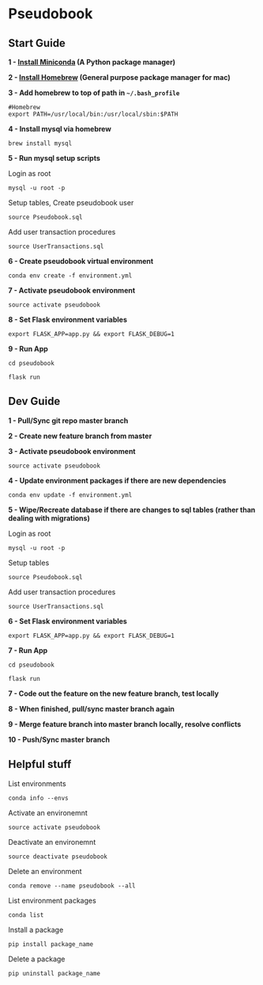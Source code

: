 # Pseudobook

## Start Guide

**1 - [Install Miniconda](http://conda.pydata.org/miniconda.html) (A Python package manager)**

**2 - [Install Homebrew](http://brew.sh/) (General purpose package manager for mac)**

**3 - Add homebrew to top of path in `~/.bash_profile`**

```
#Homebrew
export PATH=/usr/local/bin:/usr/local/sbin:$PATH
```

**4 - Install mysql via homebrew**

`brew install mysql`

**5 - Run mysql setup scripts**

Login as root

`mysql -u root -p`

Setup tables, Create pseudobook user

`source Pseudobook.sql`

Add user transaction procedures

`source UserTransactions.sql`

**6 - Create pseudobook virtual environment**

`conda env create -f environment.yml`

**7 - Activate pseudobook environment**

`source activate pseudobook`

**8 - Set Flask environment variables**

`export FLASK_APP=app.py && export FLASK_DEBUG=1`

**9 - Run App**

`cd pseudobook`

`flask run`

## Dev Guide

**1 - Pull/Sync git repo master branch**

**2 - Create new feature branch from master**

**3 - Activate pseudobook environment**

`source activate pseudobook`

**4 - Update environment packages if there are new dependencies**

`conda env update -f environment.yml`

**5 - Wipe/Recreate database if there are changes to sql tables (rather than dealing with migrations)**

Login as root

`mysql -u root -p`

Setup tables

`source Pseudobook.sql`

Add user transaction procedures

`source UserTransactions.sql`

**6 - Set Flask environment variables**

`export FLASK_APP=app.py && export FLASK_DEBUG=1`

**7 - Run App**

`cd pseudobook`

`flask run`

**7 - Code out the feature on the new feature branch, test locally**

**8 - When finished, pull/sync master branch again**

**9 - Merge feature branch into master branch locally, resolve conflicts**

**10 - Push/Sync master branch**

## Helpful stuff

List environments

`conda info --envs`

Activate an environemnt

`source activate pseudobook`

Deactivate an environemnt

`source deactivate pseudobook`

Delete an environment

`conda remove --name pseudobook --all`

List environment packages

`conda list`

Install a package

`pip install package_name`

Delete a package

`pip uninstall package_name`
